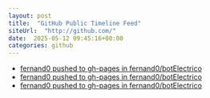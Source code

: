 ```yaml
---
layout: post
title:  "GitHub Public Timeline Feed"
siteUrl:  "http://github.com/"
date:  2025-05-12 09:45:16+00:00
categories: github
---
```

*  [fernand0 pushed to gh-pages in fernand0/botElectrico](https://github.com/fernand0/botElectrico/compare/985353cd12...6e10653495)
*  [fernand0 pushed to gh-pages in fernand0/botElectrico](https://github.com/fernand0/botElectrico/compare/6974068d66...c9b9245dd9)
*  [fernand0 pushed to gh-pages in fernand0/botElectrico](https://github.com/fernand0/botElectrico/compare/384e05846d...854b1486fb)
